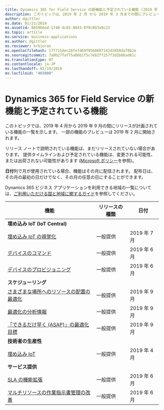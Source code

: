 ```yaml
---
title: Dynamics 365 for Field Service の新機能と予定されている機能 (2019 年 4 月)
description: このトピックは、2019 年 2 月 から 2019 年 3 月までの間にプレビューになり、2019 年 4 月から 2019 年 9 月までの間にリリース予定の機能の一覧を示します。
author: dgittler
ms.date: 01/21/2019
ms.assetid: 8858b6ed-1740-4c65-8843-0f9c893a9c23
ms.topic: article
ms.service: business-applications
ms.author: dgittler
ms.reviewer: krbjoran
ms.openlocfilehash: 17f715dec28fefd69f9560607142d2850daf0b2e
ms.sourcegitcommit: 7a0b27faf75a86b1f5c7e82ff257f3d2b66ad81c
ms.translationtype: HT
ms.contentlocale: ja-JP
ms.lasthandoff: 02/19/2019
ms.locfileid: "403800"
---
```

#  <a name="whats-new-and-planned-for-dynamics-365-for-field-service"></a>Dynamics 365 for Field Service の新機能と予定されている機能

このトピックでは、2019 年 4 月から 2019 年 9 月の間にリリースが計画されている機能の一覧を示します。 一部の機能のプレビューは 2019 年 2 月に開始されます。   

リリース ノートで説明されている機能は、まだリリースされていない場合があります。 提供タイムラインおよび予定されている機能は、変更される可能性、または出荷されない可能性があります ([Microsoft ポリシー](https://go.microsoft.com/fwlink/p/?linkid=2007332)を参照)。

**日付**列で月が使用されている場合、機能はその月に配信されます。 配布日は、その月の最初の日だけでなく、その月の任意の日にすることができます。

Dynamics 365 ビジネス アプリケーションを利用できる地域の一覧については、[ご利用いただける国と地域に関するガイド](https://aka.ms/dynamics_365_international_availability_deck)を参照してください。



| 機能                                             | リリースの種類         | 日付 |
|-----------------------------------------------------|----------------------|----------------------|
| **埋め込み IoT (IoT Central)**                     |                      |                      |
| [埋め込み IoT の視覚化](embedded-iot-iot-central.md#embedded-iot-visualizations)                         | 一般提供 | 2019 年 7 月           |
| [デバイスのコマンド](embedded-iot-iot-central.md#device-commands)                                     | 一般提供 | 2019 年 6 月           |
| [デバイスのプロビジョニング](embedded-iot-iot-central.md#device-provisioning)                                 | 一般提供 | 2019 年 6 月           |
| **スケジューリング**                                          |                      |                      |
| [さまざまな場所へのリソースの配置の最適化](scheduling.md#variable-resource-location-optimization)         | 一般提供 | 2019 年 9 月            |
| [最適化の分析情報](scheduling.md#optimization-insights)                               | 一般提供 | 2019 年 9 月            |
| [「できるだけ早く (ASAP)」の最適化目標](scheduling.md#optimization-objective-for-as-soon-as-possible-asap) | 一般提供 | 2019 年 9 月            |
| **技術者の生産性**                             |                      |                      |
| [埋め込み IoT](technician-productivity.md#embedded-iot)                         | 一般提供 | 2019 年 4 月           |
| **サービス提供**                                  |                      |                      |
| [SLA の機能拡張](service-delivery.md#sla-enhancements)                                    | 一般提供 | 2019 年 6 月            |
| [マルチリソースの作業指示書管理の改善](service-delivery.md#enhanced-multi-resource-work-order-management)       | 一般提供 | 2019 年 6 月            |
